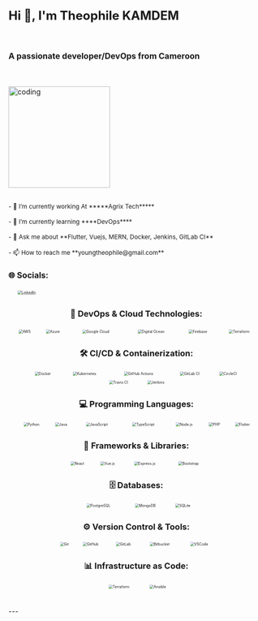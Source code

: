 <!-- # 💫 About Me: -->
<br>

  <h1 style="font-size: 1.5rem;">Hi 👋, I'm Theophile KAMDEM</h1><br>
  <h3 style="font-size: 1rem;">A passionate developer/DevOps from Cameroon</h3><br><br>
  <img alt="coding" width="200" src="https://media.giphy.com/media/qgQUggAC3Pfv687qPC/giphy.gif"><br><br>
  <p style="font-size: 0.75rem;">
    - 🔭 I’m currently working At *****Agrix Tech*****<br><br>
    - 🌱 I’m currently learning ****DevOps****<br><br>
    - 💬 Ask me about **Flutter, Vuejs, MERN, Docker, Jenkins, GitLab CI**<br><br>
    - 📫 How to reach me **youngtheophile@gmail.com**
  </p>

  <!-- 🌐 Socials: -->
  <h3 style="font-size: 1rem;">🌐 Socials:</h3>
  <p>
    <a href="https://linkedin.com/in/theokamdem">
      <img src="https://img.shields.io/badge/LinkedIn-%230077B5.svg?logo=linkedin&logoColor=white" alt="LinkedIn" style="transform: scale(0.5);">
    </a>
  </p>
<div align="center">
  <!-- 💻 Tech Stack: -->

  <h3>🚀 DevOps & Cloud Technologies:</h3>
  <p>
    <img src="https://img.shields.io/badge/AWS-%23FF9900.svg?style=for-the-badge&logo=amazon-aws&logoColor=white" alt="AWS" style="transform: scale(0.5);">
    <img src="https://img.shields.io/badge/azure-%230072C6.svg?style=for-the-badge&logo=microsoftazure&logoColor=white" alt="Azure" style="transform: scale(0.5);">
    <img src="https://img.shields.io/badge/GoogleCloud-%234285F4.svg?style=for-the-badge&logo=google-cloud&logoColor=white" alt="Google Cloud" style="transform: scale(0.5);">
    <img src="https://img.shields.io/badge/DigitalOcean-%230167ff.svg?style=for-the-badge&logo=digitalOcean&logoColor=white" alt="Digital Ocean" style="transform: scale(0.5);">
    <img src="https://img.shields.io/badge/firebase-%23039BE5.svg?style=for-the-badge&logo=firebase" alt="Firebase" style="transform: scale(0.5);">
    <img src="https://img.shields.io/badge/terraform-%235835CC.svg?style=for-the-badge&logo=terraform&logoColor=white" alt="Terraform" style="transform: scale(0.5);">
  </p>

  <h3>🛠 CI/CD & Containerization:</h3>
  <p>
    <img src="https://img.shields.io/badge/docker-%230db7ed.svg?style=for-the-badge&logo=docker&logoColor=white" alt="Docker" style="transform: scale(0.5);">
    <img src="https://img.shields.io/badge/kubernetes-%23326ce5.svg?style=for-the-badge&logo=kubernetes&logoColor=white" alt="Kubernetes" style="transform: scale(0.5);">
    <img src="https://img.shields.io/badge/github%20actions-%232671E5.svg?style=for-the-badge&logo=githubactions&logoColor=white" alt="GitHub Actions" style="transform: scale(0.5);">
    <img src="https://img.shields.io/badge/gitlab%20CI-%23181717.svg?style=for-the-badge&logo=gitlab&logoColor=white" alt="GitLab CI" style="transform: scale(0.5);">
    <img src="https://img.shields.io/badge/circleci-%23161616.svg?style=for-the-badge&logo=circleci&logoColor=white" alt="CircleCI" style="transform: scale(0.5);">
    <img src="https://img.shields.io/badge/travis%20ci-%232B2F33.svg?style=for-the-badge&logo=travis&logoColor=white" alt="Travis CI" style="transform: scale(0.5);">
    <img src="https://img.shields.io/badge/jenkins-%232C5263.svg?style=for-the-badge&logo=jenkins&logoColor=white" alt="Jenkins" style="transform: scale(0.5);">
  </p>

  <h3>💻 Programming Languages:</h3>
  <p>
    <img src="https://img.shields.io/badge/python-%2314354C.svg?style=for-the-badge&logo=python&logoColor=white" alt="Python" style="transform: scale(0.5);">
    <img src="https://img.shields.io/badge/java-%23ED8B00.svg?style=for-the-badge&logo=java&logoColor=white" alt="Java" style="transform: scale(0.5);">
    <img src="https://img.shields.io/badge/javascript-%23F7DF1E.svg?style=for-the-badge&logo=javascript&logoColor=black" alt="JavaScript" style="transform: scale(0.5);">
    <img src="https://img.shields.io/badge/typescript-%23007ACC.svg?style=for-the-badge&logo=typescript&logoColor=white" alt="TypeScript" style="transform: scale(0.5);">
    <img src="https://img.shields.io/badge/node.js-6DA55F?style=for-the-badge&logo=node.js&logoColor=white" alt="Node.js" style="transform: scale(0.5);">
    <img src="https://img.shields.io/badge/php-%23777BB4.svg?style=for-the-badge&logo=php&logoColor=white" alt="PHP" style="transform: scale(0.5);">
    <img src="https://img.shields.io/badge/flutter-%2302569B.svg?style=for-the-badge&logo=flutter&logoColor=white" alt="Flutter" style="transform: scale(0.5);">
  </p>

  <h3>🧰 Frameworks & Libraries:</h3>
  <p>
    <img src="https://img.shields.io/badge/react-%2320232a.svg?style=for-the-badge&logo=react&logoColor=%2361DAFB" alt="React" style="transform: scale(0.5);">
    <img src="https://img.shields.io/badge/vuejs-%2335495e.svg?style=for-the-badge&logo=vue.js&logoColor=%234FC08D" alt="Vue.js" style="transform: scale(0.5);">
    <img src="https://img.shields.io/badge/express.js-%23404d59.svg?style=for-the-badge&logo=express&logoColor=%2361DAFB" alt="Express.js" style="transform: scale(0.5);">
    <img src="https://img.shields.io/badge/bootstrap-%23563D7C.svg?style=for-the-badge&logo=bootstrap&logoColor=white" alt="Bootstrap" style="transform: scale(0.5);">
  </p>

  <h3>🗄️ Databases:</h3>
  <p>
    <img src="https://img.shields.io/badge/postgresql-%23316192.svg?style=for-the-badge&logo=postgresql&logoColor=white" alt="PostgreSQL" style="transform: scale(0.5);">
    <img src="https://img.shields.io/badge/mongodb-%2347A248.svg?style=for-the-badge&logo=mongodb&logoColor=white" alt="MongoDB" style="transform: scale(0.5);">
    <img src="https://img.shields.io/badge/sqlite-%2307405e.svg?style=for-the-badge&logo=sqlite&logoColor=white" alt="SQLite" style="transform: scale(0.5);">
  </p>

  <h3>⚙️ Version Control & Tools:</h3>
  <p>
    <img src="https://img.shields.io/badge/git-%23F05033.svg?style=for-the-badge&logo=git&logoColor=white" alt="Git" style="transform: scale(0.5);">
    <img src="https://img.shields.io/badge/github-%23121011.svg?style=for-the-badge&logo=github&logoColor=white" alt="GitHub" style="transform: scale(0.5);">
    <img src="https://img.shields.io/badge/gitlab-%23181717.svg?style=for-the-badge&logo=gitlab&logoColor=white" alt="GitLab" style="transform: scale(0.5);">
    <img src="https://img.shields.io/badge/bitbucket-%230047B3.svg?style=for-the-badge&logo=bitbucket&logoColor=white" alt="Bitbucket" style="transform: scale(0.5);">
    <img src="https://img.shields.io/badge/visual%20studio%20code-%23007ACC.svg?style=for-the-badge&logo=visual-studio-code&logoColor=white" alt="VSCode" style="transform: scale(0.5);">
  </p>

  <h3>📊 Infrastructure as Code:</h3>
  <p>
    <img src="https://img.shields.io/badge/terraform-%235835CC.svg?style=for-the-badge&logo=terraform&logoColor=white" alt="Terraform" style="transform: scale(0.5);">
    <img src="https://img.shields.io/badge/ansible-%231A5C3D.svg?style=for-the-badge&logo=ansible&logoColor=white" alt="Ansible" style="transform: scale(0.5);">
  </p>
</div>
<br>
---
